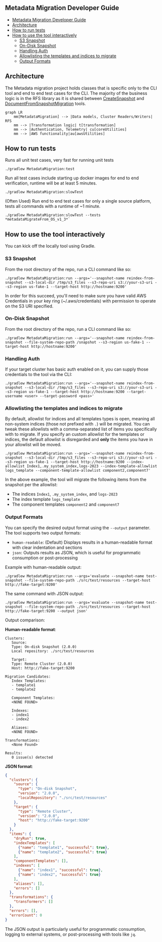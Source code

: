 ## Metadata Migration Developer Guide

- [Metadata Migration Developer Guide](#metadata-migration-developer-guide)
- [Architecture](#architecture)
- [How to run tests](#how-to-run-tests)
- [How to use the tool interactively](#how-to-use-the-tool-interactively)
  - [S3 Snapshot](#s3-snapshot)
  - [On-Disk Snapshot](#on-disk-snapshot)
  - [Handling Auth](#handling-auth)
  - [Allowlisting the templates and indices to migrate](#allowlisting-the-templates-and-indices-to-migrate)
  - [Output Formats](#output-formats)

## Architecture

The Metadata migration project holds classes that is specific only to the CLI tool and end to end test cases for the CLI.  The majority of the business logic is in the RFS library as it is shared between [CreateSnapshot](../CreateSnapshot/README.md) and [DocumentFromSnapshotMigration](../DocumentsFromSnapshotMigration/README.md) tools.   

```mermaid
graph LR
    mm[MetadataMigration] --> |Data models, Cluster Readers/Writers| RFS
    mm --> |Transformation logic| t[transformation]
    mm --> |Authentication, Telemetry| cu[coreUtilities]
    mm --> |AWS functionality|au[awsUtilities]
```

## How to run tests

Runs all unit test cases, very fast for running unit tests
```shell
./gradlew MetadataMigration:test
```

Run all test cases include starting up docker images for end to end verification, runtime will be at least 5 minutes.

```shell
./gradlew MetadataMigration:slowTest
```

(Often Used) Run end to end test cases for only a single source platform, tests all commands with a runtime of ~1 minute.
```shell
./gradlew MetadataMigration:slowTest --tests *metadataMigrateFrom_OS_v1_3*`
```

## How to use the tool interactively

You can kick off the locally tool using Gradle.

### S3 Snapshot

From the root directory of the repo, run a CLI command like so:

```shell
./gradlew MetadataMigration:run --args='--snapshot-name reindex-from-snapshot --s3-local-dir /tmp/s3_files --s3-repo-uri s3://your-s3-uri --s3-region us-fake-1 --target-host http://hostname:9200'
```

In order for this succeed, you'll need to make sure you have valid AWS Credentials in your key ring (~/.aws/credentials) with permission to operate on the S3 URI specified.

### On-Disk Snapshot

From the root directory of the repo, run a CLI command like so:

```shell
./gradlew MetadataMigration:run --args='--snapshot-name reindex-from-snapshot --file-system-repo-path /snapshot --s3-region us-fake-1 --target-host http://hostname:9200'
```

### Handling Auth

If your target cluster has basic auth enabled on it, you can supply those credentials to the tool via the CLI:

```shell
./gradlew MetadataMigration:run --args='--snapshot-name reindex-from-snapshot --s3-local-dir /tmp/s3_files --s3-repo-uri s3://your-s3-uri --s3-region us-fake-1 --target-host http://hostname:9200 --target-username <user> --target-password <pass>'
```

### Allowlisting the templates and indices to migrate

By default, allowlist for indices and all templates types is open, meaning all non-system indices (those not prefixed with `.`) will be migrated.  You can tweak these allowlists with a comma-separated list of items you specifically with to migrate.  If you specify an custom allowlist for the templates or indices, the default allowlist is disregarded and **only** the items you have in your allowlist will be moved.

```shell
./gradlew MetadataMigration:run --args='--snapshot-name reindex-from-snapshot --s3-local-dir /tmp/s3_files --s3-repo-uri s3://your-s3-uri --s3-region us-fake-1 --target-host http://hostname:9200 --index-allowlist Index1,.my_system_index,logs-2023 --index-template-allowlist logs_template --component-template-allowlist component2,component7'
```

In the above example, the tool will migrate the following items from the snapshot per the allowlist:
* The indices `Index1`, `.my_system_index`, and `logs-2023`
* The index template `logs_template`
* The component templates `component2` and `component7`

### Output Formats

You can specify the desired output format using the `--output` parameter. The tool supports two output formats:

* `human-readable`: (Default) Displays results in a human-readable format with clear indentation and sections
* `json`: Outputs results as JSON, which is useful for programmatic consumption or post-processing

Example with human-readable output:

```shell
./gradlew MetadataMigration:run --args='evaluate --snapshot-name test-snapshot --file-system-repo-path ./src/test/resources --target-host http://fake-target:9200'
```

The same command with JSON output:

```shell
./gradlew MetadataMigration:run --args='evaluate --snapshot-name test-snapshot --file-system-repo-path ./src/test/resources --target-host http://fake-target:9200 --output json'
```

Output comparison:

**Human-readable format**:
```
Clusters:
   Source:
   Type: On-disk Snapshot (2.0.0)
   Local repository: ./src/test/resources

   Target:
   Type: Remote Cluster (2.0.0)
   Host: http://fake-target:9200

Migration Candidates:
   Index Templates:
   - template1
   - template2

   Component Templates:
   <NONE FOUND>

   Indexes:
   - index1
   - index2

   Aliases:
   <NONE FOUND>

Transformations:
   <None Found>

Results:
   0 issue(s) detected
```

**JSON format**:
```json
{
  "clusters": {
    "source": {
      "type": "On-disk Snapshot",
      "version": "2.0.0",
      "localRepository": "./src/test/resources"
    },
    "target": {
      "type": "Remote Cluster",
      "version": "2.0.0",
      "host": "http://fake-target:9200"
    }
  },
  "items": {
    "dryRun": true,
    "indexTemplates": [
      {"name": "template1", "successful": true},
      {"name": "template2", "successful": true}
    ],
    "componentTemplates": [],
    "indexes": [
      {"name": "index1", "successful": true},
      {"name": "index2", "successful": true}
    ],
    "aliases": [],
    "errors": []
  },
  "transformations": {
    "transformers": []
  },
  "errors": [],
  "errorCount": 0
}
```

The JSON output is particularly useful for programmatic consumption, logging to external systems, or post-processing with tools like `jq`.
